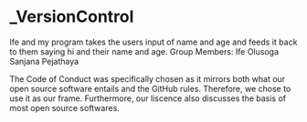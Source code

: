 # _VersionControl
Ife and my program takes the users input of name and age and feeds it back to them saying hi and their name and age. 
Group Members: 
Ife Olusoga
Sanjana Pejathaya

The Code of Conduct was specifically chosen as it mirrors both what our open source software entails and the GitHub rules. Therefore, we chose to use it as our frame. Furthermore, our liscence also discusses the basis of most open source softwares. 

